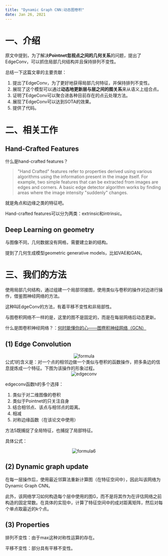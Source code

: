 ```yaml
---
title: "Dynamic Graph CNN:动态图卷积"
date: Jan 26, 2021
---
```


# 一、介绍
原文中提到，为了解决**Pointnet忽视点之间的几何关系**的问题，提出了EdgeConv，可以抓住局部几何结构并且保持排列不变性。

总结一下这篇文章的主要贡献：
1. 提出了EdgeConv，为了更好地获得局部几何特征，并保持排列不变性。
2. 展现了这个模型可以通过**动态地更新层与层之间的图关系**来从语义上组合点。
3. 证明了EdgeConv可以聚合进各种目前存在的点云处理方法。
4. 展现了EdgeConv可以达到SOTA的效果。
5. 提供了代码。


# 二、相关工作
## Hand-Crafted Features
什么是hand-crafted features？
> "Hand Crafted" features refer to properties derived using various algorithms using the information present in the image itself. For example, two simple features that can be extracted from images are edges and corners. A basic edge detector algorithm works by finding areas where the image intensity "suddenly" changes. 

就是角点和边缘之类的特征吧。


Hand-crafted features可以分为两类：extrinsic和intrinsic。

## Deep Learning on geometry
与图像不同，几何数据没有网格，需要建立新的结构。

提到了几何生成模型geometric generative models，比如VAE和GAN。

# 三、我们的方法

使用局部几何结构，通过组建一个局部邻接图，使用类似与卷积的操作对边进行操作，借鉴图神经网络的方法。

这种叫EdgeConv的方法，有着平移不变性和非局部性。

与图卷积网络不一样的是，这里的图不是固定的，而是在每层网络后动态更新。

什么是图卷积神经网络？：[何时能懂你的心——图卷积神经网络（GCN）](https://zhuanlan.zhihu.com/p/71200936)

## (1) Edge Convolution
<center>
  <img src="../imgs/formula5.png" alt="formula">
</center>
公式1的含义是：对一个点的相邻边做一个类似与卷积的函数操作，把多条边的信息提炼成一个特征。下图为该操作的形象过程。

<center>
  <img src="../imgs/edgeconv.png" alt="edgeconv">
</center>



edgeconv函数h的多个选择：
1. 类似于对二维图像的卷积
2. 类似于Pointnet的只关注自身
3. 结合相邻点、该点与相邻点的距离。
4. 相减
5. 对称边缘函数（在该论文中使用）

方法5既捕捉了全局特征，也捕捉了局部特征。

具体公式：
<center>
  <img src="../imgs/formula6.png" alt="formula6">
</center>

## (2) Dynamic graph update
在每一层操作后，使用最近邻算法重新计算图（在特征空间中），因此叫该网络为Dynamic Graph CNN。

此外，该网络学习如何构造每个层中使用的图G，而不是将其作为在评估网络之前构造的固定常数。在具体的实现中，计算了特征空间中的成对距离矩阵，然后对每个单点取最近的k个点。

## (3) Properties
排列不变性：由于max这种对称性运算的存在。

平移不变性：部分具有平移不变性。
